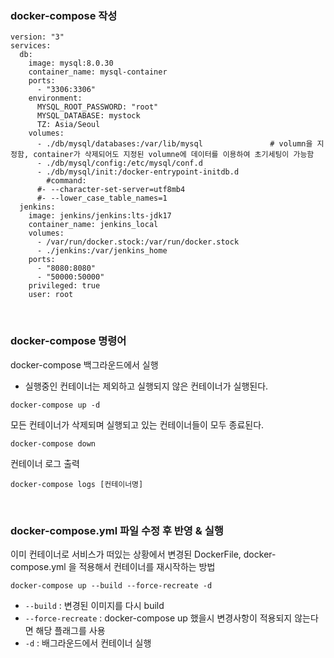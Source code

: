 ### docker-compose 작성

```vim
version: "3"
services:
  db:
    image: mysql:8.0.30
    container_name: mysql-container
    ports:
      - "3306:3306"
    environment:
      MYSQL_ROOT_PASSWORD: "root"
      MYSQL_DATABASE: mystock
      TZ: Asia/Seoul
    volumes:
      - ./db/mysql/databases:/var/lib/mysql               # volumn을 지정함, container가 삭제되어도 지정된 volumne에 데이터를 이용하여 초기세팅이 가능함
      - ./db/mysql/config:/etc/mysql/conf.d
      - ./db/mysql/init:/docker-entrypoint-initdb.d
        #command:
      #- --character-set-server=utf8mb4
      #- --lower_case_table_names=1
  jenkins:
    image: jenkins/jenkins:lts-jdk17
    container_name: jenkins_local
    volumes:
      - /var/run/docker.stock:/var/run/docker.stock
      - ./jenkins:/var/jenkins_home
    ports:
      - "8080:8080"
      - "50000:50000"
    privileged: true
    user: root
```

<br>

### docker-compose 명령어

docker-compose 백그라운드에서 실행

- 실행중인 컨테이너는 제외하고 실행되지 않은 컨테이너가 실행된다.

```vim
docker-compose up -d
```

모든 컨테이너가 삭제되며 실행되고 있는 컨테이너들이 모두 종료된다.

```vim
docker-compose down
```

컨테이너 로그 출력

```
docker-compose logs [컨테이너명]
```

<br>

### docker-compose.yml 파일 수정 후 반영 & 실행

이미 컨테이너로 서비스가 떠있는 상황에서 변경된 DockerFile, docker-compose.yml 을 적용해서 컨테이너를 재시작하는 방법

```vi
docker-compose up --build --force-recreate -d
```

- `--build` : 변경된 이미지를 다시 build
- `--force-recreate` : docker-compose up 했을시 변경사항이 적용되지 않는다면 해당 플래그를 사용
- `-d` : 배그라운드에서 컨테이너 실행
